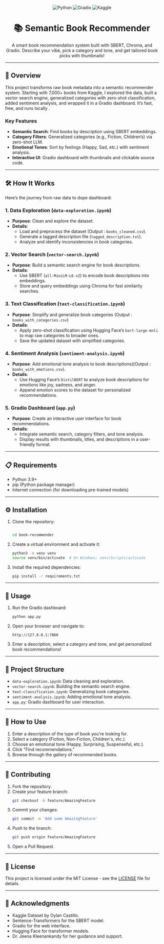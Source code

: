 <p align="center">
  <img src="https://img.shields.io/badge/Python-3.9%2B-blue?style=for-the-badge&logo=python" alt="Python">
  <img src="https://img.shields.io/badge/Gradio-Interactive%20UI-green?style=for-the-badge" alt="Gradio">
  <img src="https://img.shields.io/badge/Dataset-Kaggle-orange?style=for-the-badge" alt="Kaggle">
</p>

<h1 align="center">📚 Semantic Book Recommender</h1>

<p align="center">
  A smart book recommendation system built with SBERT, Chroma, and Gradio. Describe your vibe, pick a category and tone, and get tailored book picks with thumbnails!
</p>

---

## 🌟 Overview

This project transforms raw book metadata into a semantic recommender system. Starting with 7,000+ books from Kaggle, I explored the data, built a vector search engine, generalized categories with zero-shot classification, added sentiment analysis, and wrapped it in a Gradio dashboard. It’s fast, free, and runs locally .

### Key Features
- **Semantic Search**: Find books by description using SBERT embeddings.
- **Category Filters**: Generalized categories (e.g., Fiction, Children’s) via zero-shot LLM.
- **Emotional Tones**: Sort by feelings (Happy, Sad, etc.) with sentiment analysis.
- **Interactive UI**: Gradio dashboard with thumbnails and clickable source code.

---

## 🛠️ How It Works

Here’s the journey from raw data to dope dashboard:

### 1. Data Exploration (`data-exploration.ipynb`)
- **Purpose**: Clean and explore the dataset.
- **Details**:
  - Load and preprocess the dataset (Output : `books_cleaned.csv`).
  - Generate a tagged description file (`tagged_description.txt`).
  - Analyze and identify inconsistencies in book categories.
  

### 2. Vector Search (`vector-search.ipynb`)
- **Purpose**: Build a semantic search engine for book descriptions.
- **Details**:
  - Use SBERT (`all-MiniLM-L6-v2`) to encode book descriptions into embeddings.
  - Store and query embeddings using Chroma for fast similarity searches.
  

### 3. Text Classification (`text-classification.ipynb`)
- **Purpose**: Simplify and generalize book categories (Output : `books_with_categories.csv`)
- **Details**:
  - Apply zero-shot classification using Hugging Face’s `bart-large-mnli` to map raw categories to broader ones.
  - Save the updated dataset with simplified categories.
  

### 4. Sentiment Analysis (`sentiment-analysis.ipynb`)
- **Purpose**: Add emotional tone analysis to book descriptions((Output : `books_with_emotions.csv`).
- **Details**:
  - Use Hugging Face’s `DistilBERT` to analyze book descriptions for emotions like joy, sadness, and anger.
  - Append emotion scores to the dataset for personalized recommendations.
  

### 5. Gradio Dashboard (`app.py`)
- **Purpose**: Create an interactive user interface for book recommendations.
- **Details**:
  - Integrate semantic search, category filters, and tone analysis.
  - Display results with thumbnails, titles, and descriptions in a user-friendly format.

---

## 📋 Requirements

- Python 3.9+
- pip (Python package manager)
- Internet connection (for downloading pre-trained models)

---

## ⚙️ Installation

1. Clone the repository:
   ```bash
   
   cd book-recommender
   ```

2. Create a virtual environment and activate it:
   ```bash
   python3 -m venv venv
   source venv/bin/activate  # On Windows: venv\Scripts\activate
   ```

3. Install the required dependencies:
   ```bash
   pip install -r requirements.txt
   ```

---

## 🚀 Usage

1. Run the Gradio dashboard:
   ```bash
   python app.py
   ```

2. Open your browser and navigate to:
   ```
   http://127.0.0.1:7860
   ```

3. Enter a description, select a category and tone, and get personalized book recommendations!

---

## 📁 Project Structure

- `data-exploration.ipynb`: Data cleaning and exploration.
- `vector-search.ipynb`: Building the semantic search engine.
- `text-classification.ipynb`: Generalizing book categories.
- `sentiment-analysis.ipynb`: Adding emotional tone analysis.
- `app.py`: Gradio dashboard for user interaction.

---

## 🎯 How to Use

1. Enter a description of the type of book you're looking for.
2. Select a category (Fiction, Non-Fiction, Children's, etc.).
3. Choose an emotional tone (Happy, Surprising, Suspenseful, etc.).
4. Click "Find recommendations."
5. Browse through the gallery of recommended books.

---

## 🤝 Contributing

1. Fork the repository.
2. Create your feature branch:
   ```bash
   git checkout -b feature/AmazingFeature
   ```
3. Commit your changes:
   ```bash
   git commit -m 'Add some AmazingFeature'
   ```
4. Push to the branch:
   ```bash
   git push origin feature/AmazingFeature
   ```
5. Open a Pull Request.

---

## 📝 License

This project is licensed under the MIT License - see the [LICENSE](LICENSE) file for details.

---

## 🙏 Acknowledgments

- Kaggle Dataset by Dylan Castillo.
- Sentence-Transformers for the SBERT model.
- Gradio for the web interface.
- Hugging Face for transformer models.
- Dr. Jeena Kleenankandy for her guidance and support.




